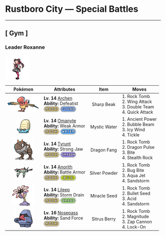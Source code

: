 # Rustboro City — Special Battles

---

## [ Gym ]


### Leader Roxanne

![Leader Roxanne](../../assets/important_trainers/roxanne.png "Leader Roxanne")

| Pokémon | Attributes | Item | Moves |
|:-------:|------------|:----:|-------|
| ![Archen](../../assets/sprites/archen/front.gif "Archen: Said to be an ancestor of bird Pokémon, they were unable to fly and moved about by hopping from one branch to another.") | **Lv. 14** [Archen](../../pokemon/archen.md)<br>**Ability:** Defeatist<br>![rock](../../assets/types/rock.png) ![flying](../../assets/types/flying.png) | Sharp Beak | 1. Rock Tomb<br>2. Wing Attack<br>3. Double Team<br>4. Quick Attack |
| ![Omanyte](../../assets/sprites/omanyte/front.gif "Omanyte: Omanyte is one of the ancient and long-since-extinct Pokémon that have been regenerated from fossils by people. If attacked by an enemy, it withdraws itself inside its hard shell.") | **Lv. 14** [Omanyte](../../pokemon/omanyte.md)<br>**Ability:** Weak Armor<br>![rock](../../assets/types/rock.png) ![water](../../assets/types/water.png) | Mystic Water | 1. Ancient Power<br>2. Bubble Beam<br>3. Icy Wind<br>4. Tickle |
| ![Tyrunt](../../assets/sprites/tyrunt/front.gif "Tyrunt: Its immense jaws have enough destructive force that it can chew up an automobile. It lived 100 million years ago.") | **Lv. 14** [Tyrunt](../../pokemon/tyrunt.md)<br>**Ability:** Strong Jaw<br>![rock](../../assets/types/rock.png) ![dragon](../../assets/types/dragon.png) | Dragon Fang | 1. Rock Tomb<br>2. Dragon Pulse<br>3. Bite<br>4. Stealth Rock |
| ![Anorith](../../assets/sprites/anorith/front.gif "Anorith: Anorith is said to be a type of Pokémon predecessor, with eight wings at the sides of its body. This Pokémon swam in the primordial sea by undulating these eight wings.") | **Lv. 14** [Anorith](../../pokemon/anorith.md)<br>**Ability:** Battle Armor<br>![rock](../../assets/types/rock.png) ![bug](../../assets/types/bug.png) | Silver Powder | 1. Rock Tomb<br>2. Bug Bite<br>3. Aqua Jet<br>4. Sandstorm |
| ![Lileep](../../assets/sprites/lileep/front.gif "Lileep: Lileep is an ancient Pokémon that was regenerated from a fossil. It remains permanently anchored to a rock. From its immobile perch, this Pokémon intently scans for prey with its two eyes.") | **Lv. 14** [Lileep](../../pokemon/lileep.md)<br>**Ability:** Storm Drain<br>![rock](../../assets/types/rock.png) ![grass](../../assets/types/grass.png) | Miracle Seed | 1. Rock Tomb<br>2. Bullet Seed<br>3. Acid<br>4. Sandstorm |
| ![Nosepass](../../assets/sprites/nosepass/front.gif "Nosepass: Nosepass had been said to be completely unmoving, with its magnetic nose pointed due north. However, close observation has revealed that the Pokémon actually moves by a little over 3/8 of an inch every year.") | **Lv. 16** [Nosepass](../../pokemon/nosepass.md)<br>**Ability:** Sand Force<br>![rock](../../assets/types/rock.png) | Sitrus Berry | 1. Rock Tomb<br>2. Magnitude<br>3. Zap Cannon<br>4. Lock-On |

